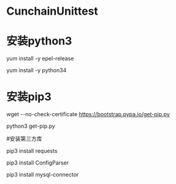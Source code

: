 # CunchainUnittest
# 安装python3

yum install -y epel-release

yum install -y python34

# 安装pip3

wget --no-check-certificate https://bootstrap.pypa.io/get-pip.py

python3 get-pip.py

#安装第三方库

pip3 install requests

pip3 install ConfigParser

pip3 install mysql-connector
